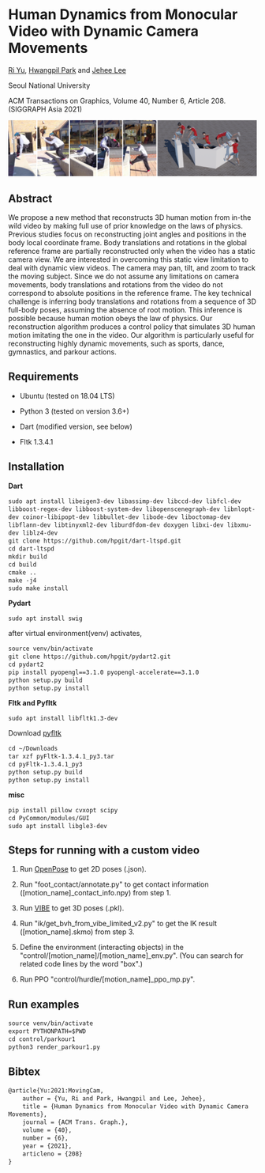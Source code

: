 # Human Dynamics from Monocular Video with Dynamic Camera Movements

[Ri Yu](https://yul85.github.io), [Hwangpil Park](https://hpgit.github.io) and [Jehee Lee](https://mrl.snu.ac.kr/~jehee)

Seoul National University

ACM Transactions on Graphics, Volume 40, Number 6, Article 208. (SIGGRAPH Asia 2021)

![Teaser Image](figures/teaser_parkour14.png)

## Abstract
We propose a new method that reconstructs 3D human motion from in-the wild video by making full use of prior knowledge on the laws of physics. Previous studies focus on reconstructing joint angles and positions in the body local coordinate frame. Body translations and rotations in the global reference frame are partially reconstructed only when the video has a static camera view. We are interested in overcoming this static view limitation to deal with dynamic view videos. The camera may pan, tilt, and zoom to track the moving subject. Since we do not assume any limitations on camera movements, body translations and rotations from the video do not correspond to absolute positions in the reference frame. The key technical challenge is inferring body translations and rotations from a sequence of 3D full-body poses, assuming the absence of root motion. This inference is possible because human motion obeys the law of physics. Our reconstruction algorithm produces a control policy that simulates 3D human motion imitating the one in the video. Our algorithm is particularly useful for reconstructing highly dynamic movements, such as sports, dance, gymnastics, and parkour actions.


## Requirements 

* Ubuntu (tested on 18.04 LTS)

* Python 3 (tested on version 3.6+)

* Dart (modified version, see below)

* Fltk 1.3.4.1

## Installation

**Dart**

    sudo apt install libeigen3-dev libassimp-dev libccd-dev libfcl-dev libboost-regex-dev libboost-system-dev libopenscenegraph-dev libnlopt-dev coinor-libipopt-dev libbullet-dev libode-dev liboctomap-dev libflann-dev libtinyxml2-dev liburdfdom-dev doxygen libxi-dev libxmu-dev liblz4-dev
    git clone https://github.com/hpgit/dart-ltspd.git
    cd dart-ltspd
    mkdir build
    cd build
    cmake ..
    make -j4
    sudo make install
  

**Pydart**

    sudo apt install swig

after virtual environment(venv) activates,

    source venv/bin/activate
    git clone https://github.com/hpgit/pydart2.git
    cd pydart2
    pip install pyopengl==3.1.0 pyopengl-accelerate==3.1.0
    python setup.py build
    python setup.py install


**Fltk and Pyfltk**

    sudo apt install libfltk1.3-dev

Download [pyfltk](https://sourceforge.net/projects/pyfltk/files/pyfltk/pyFltk-1.3.4.1/pyFltk-1.3.4.1_py3.tar.gz/download)

    cd ~/Downloads
    tar xzf pyFltk-1.3.4.1_py3.tar
    cd pyFltk-1.3.4.1_py3
    python setup.py build
    python setup.py install


**misc**

    pip install pillow cvxopt scipy
    cd PyCommon/modules/GUI
    sudo apt install libgle3-dev


## Steps for running with a custom video

1. Run [OpenPose](https://github.com/CMU-Perceptual-Computing-Lab/openpose) to get 2D poses (.json). 

2. Run "foot_contact/annotate.py" to get contact information ([motion_name]_contact_info.npy) from step 1.  

3. Run [VIBE](https://github.com/mkocabas/VIBE) to get 3D poses (.pkl). 

4. Run "ik/get_bvh_from_vibe_limited_v2.py" to get the IK result ([motion_name].skmo) from step 3.  

5. Define the environment (interacting objects) in the "control/[motion_name]/[motion_name]_env.py". (You can search for related code lines by the word "box".)

6. Run PPO "control/hurdle/[motion_name]_ppo_mp.py".

## Run examples

    source venv/bin/activate
    export PYTHONPATH=$PWD
    cd control/parkour1
    python3 render_parkour1.py


## Bibtex

    @article{Yu:2021:MovingCam,
        author = {Yu, Ri and Park, Hwangpil and Lee, Jehee},
        title = {Human Dynamics from Monocular Video with Dynamic Camera Movements},
        journal = {ACM Trans. Graph.},
        volume = {40},
        number = {6},
        year = {2021},
        articleno = {208}
    }

